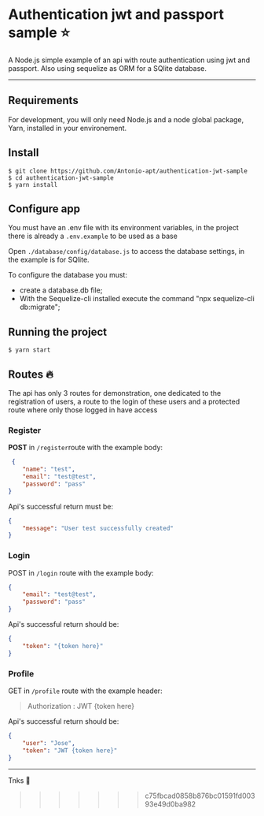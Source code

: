# Authentication jwt and passport sample :star:

A Node.js simple example of an api with route authentication using jwt and passport. Also using sequelize as ORM for a SQlite database.

---
## Requirements

For development, you will only need Node.js and a node global package, Yarn, installed in your environement.


## Install

    $ git clone https://github.com/Antonio-apt/authentication-jwt-sample
    $ cd authentication-jwt-sample
    $ yarn install

## Configure app


You must have an .env file with its environment variables, in the project there is already a `.env.example` to be used as a base

Open `./database/config/database.js` to access the database settings, in the example is for SQlite.

To configure the database you must:

- create a database.db file;
- With the Sequelize-cli installed execute the command "npx sequelize-cli db:migrate";

## Running the project

    $ yarn start

## Routes :fire:	

The api has only 3 routes for demonstration, one dedicated to the registration of users, a route to the login of these users and a protected route where only those logged in have access

### Register

**POST** in `/register`route with the example body:
``` json
 {
    "name": "test",
    "email": "test@test",
    "password": "pass"
}
```
Api's successful return must be:

``` json
{
    "message": "User test successfully created"
}
```

### Login

POST in `/login` route with the example body:

``` json
{
	"email": "test@test",
	"password": "pass"
}
```

Api's successful return should be: 

``` json
{
    "token": "{token here}"
}
```

### Profile

GET in `/profile` route with the example header:

> Authorization : JWT {token here}

Api's successful return should be:

``` json
{
    "user": "Jose",
    "token": "JWT {token here}"
}
```

---
Tnks :purple_heart:
>>>>>>> c75fbcad0858b876bc01591fd00393e49d0ba982

